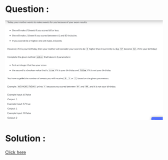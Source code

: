 # Question :
![mom and sweets](https://github.com/prabhu30/coding/blob/main/Edyst/Python%20-%20Intro%20to%20Advanced/53_mom%20and%20sweets/image.png)

# Solution :
[Click here](https://github.com/prabhu30/coding/blob/main/Edyst/Python%20-%20Intro%20to%20Advanced/53_mom%20and%20sweets/solution.py)
